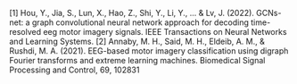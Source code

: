 [1] Hou, Y., Jia, S., Lun, X., Hao, Z., Shi, Y., Li, Y., ... & Lv, J. (2022). GCNs-net: a graph convolutional neural network approach for decoding time-resolved eeg motor imagery signals. IEEE Transactions on Neural Networks and Learning Systems. [2] Annaby, M. H., Said, M. H., Eldeib, A. M., & Rushdi, M. A. (2021). EEG-based motor imagery classification using digraph Fourier transforms and extreme learning machines. Biomedical Signal Processing and Control, 69, 102831
